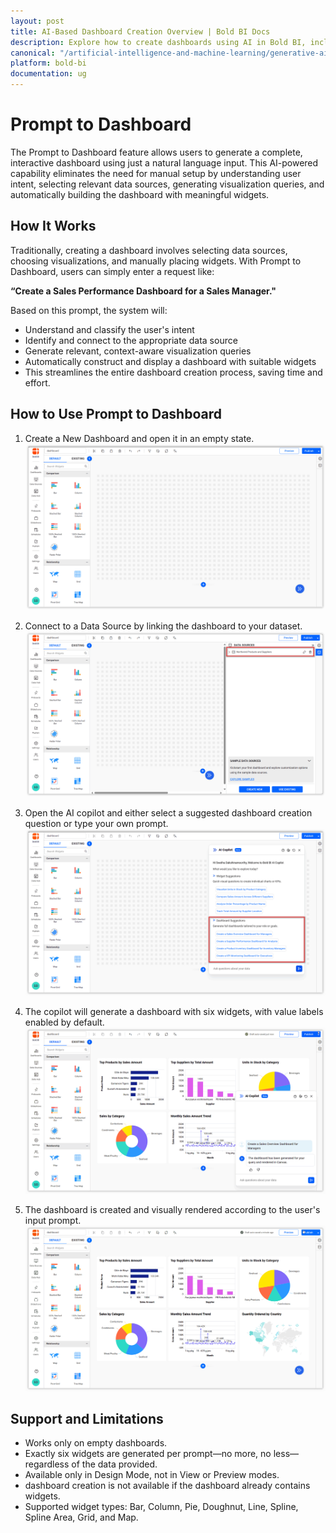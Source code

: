 ```yaml
---
layout: post
title: AI-Based Dashboard Creation Overview | Bold BI Docs
description: Explore how to create dashboards using AI in Bold BI, including the full process of data analysis, visualization, and automated generation.
canonical: "/artificial-intelligence-and-machine-learning/generative-ai/dashboard-creation/"
platform: bold-bi
documentation: ug
---
```

 
# Prompt to Dashboard
 
The Prompt to Dashboard feature allows users to generate a complete, interactive dashboard using just a natural language input. This AI-powered capability eliminates the need for manual setup by understanding user intent, selecting relevant data sources, generating visualization queries, and automatically building the dashboard with meaningful widgets.


## How It Works

Traditionally, creating a dashboard involves selecting data sources, choosing visualizations, and manually placing widgets. With Prompt to Dashboard, users can simply enter a request like:

**“Create a Sales Performance Dashboard for a Sales Manager."**

Based on this prompt, the system will:

- Understand and classify the user's intent
- Identify and connect to the appropriate data source
- Generate relevant, context-aware visualization queries
- Automatically construct and display a dashboard with suitable widgets
- This streamlines the entire dashboard creation process, saving time and effort.
 
## How to Use Prompt to Dashboard

1. Create a New Dashboard and open it in an empty state.
![Dashboard-Creation](/static/assets/artificial-intelligence-and-machine-learning/images/generative-ai/dashboard-creation/emptydashboard.png)

2. Connect to a Data Source by linking the dashboard to your dataset.
![Dashboard-Creation](/static/assets/artificial-intelligence-and-machine-learning/images/generative-ai/dashboard-creation/datasource.png)

3. Open the AI copilot and either select a suggested dashboard creation question or type your own prompt.
![Dashboard-Creation](/static/assets/artificial-intelligence-and-machine-learning/images/generative-ai/dashboard-creation/dashboardsuggestion.png)


4. The copilot will generate a dashboard with six widgets, with value labels enabled by default.
![Dashboard-Creation](/static/assets/artificial-intelligence-and-machine-learning/images/generative-ai/dashboard-creation/generateddashboard.png)

5. The dashboard is created and visually rendered according to the user's input prompt.
![Dashboard-Creation](/static/assets/artificial-intelligence-and-machine-learning/images/generative-ai/dashboard-creation/fulldashboard.png)

## Support and Limitations

- Works only on empty dashboards.
- Exactly six widgets are generated per prompt—no more, no less—regardless of the data provided.
- Available only in Design Mode, not in View or Preview modes.
- dashboard creation is not available if the dashboard already contains widgets.
- Supported widget types: Bar, Column, Pie, Doughnut, Line, Spline, Spline Area, Grid, and Map.